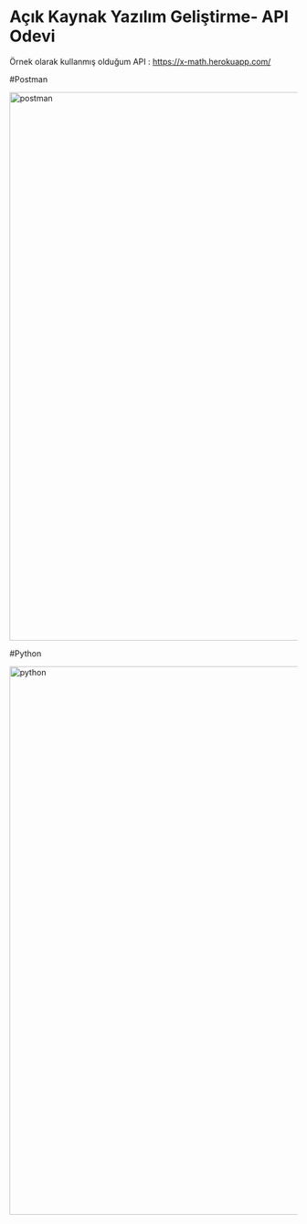 # Açık Kaynak Yazılım Geliştirme- API Odevi

Örnek olarak kullanmış olduğum API : https://x-math.herokuapp.com/

#Postman 

<img width="960" alt="postman" src="https://user-images.githubusercontent.com/100073075/196786919-1ccdc88d-19cf-485c-aab1-1cd56d74fa6d.png">

#Python

<img width="960" alt="python" src="https://user-images.githubusercontent.com/100073075/196787016-6e17f436-0791-4fd8-acf6-1d5fde6f4567.png">

